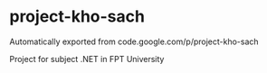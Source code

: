 # project-kho-sach
Automatically exported from code.google.com/p/project-kho-sach

Project for subject .NET in FPT University
